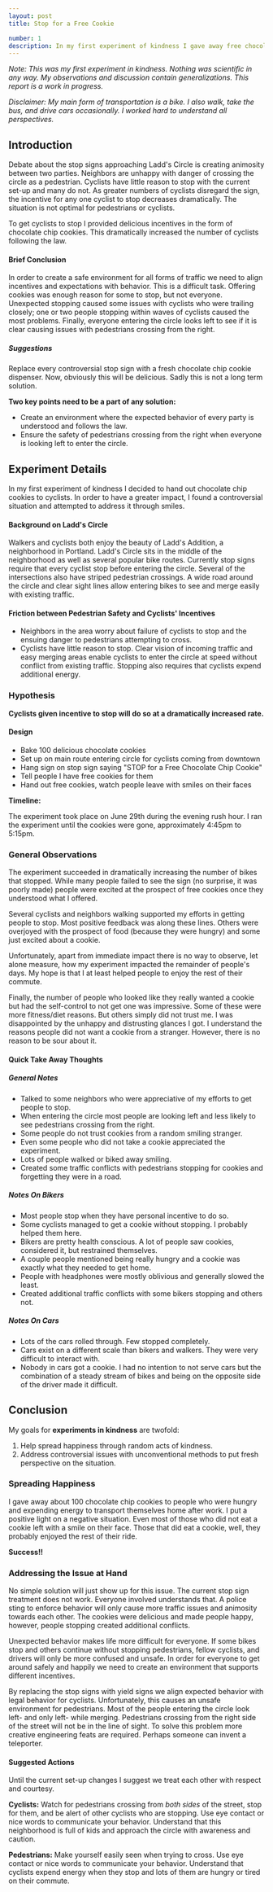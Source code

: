 ```yaml
--- 
layout: post 
title: Stop for a Free Cookie

number: 1
description: In my first experiment of kindness I gave away free chocolate chip cookies to people at the stop sign approaching Ladd's Circle during the evening commute. Previous evidence showed almost no one stopping. I demonstrated that with proper incentives cyclists are happy to stop. By addressing this issue with positive action I gained a greater understanding of the problems and potential solutions.
---
```

_Note: This was my first experiment in kindness. Nothing was scientific in any way. My observations and discussion contain generalizations. This report is a work in progress._

_Disclaimer: My main form of transportation is a bike. I also walk, take the bus, and drive cars occasionally. I worked hard to understand all perspectives._

## Introduction

Debate about the stop signs approaching Ladd's Circle is creating animosity between two parties. Neighbors are unhappy with danger of crossing the circle as a pedestrian. Cyclists have little reason to stop with the current set-up and many do not. As greater numbers of cyclists disregard the sign, the incentive for any one cyclist to stop decreases dramatically. The situation is not optimal for pedestrians or cyclists.

To get cyclists to stop I provided delicious incentives in the form of chocolate chip cookies. This dramatically increased the number of cyclists following the law.

#### Brief Conclusion
In order to create a safe environment for all forms of traffic we need to align incentives and expectations with behavior. This is a difficult task. Offering cookies was enough reason for some to stop, but not everyone. Unexpected stopping caused some issues with cyclists who were trailing closely; one or two people stopping within waves of cyclists caused the most problems. Finally, everyone entering the circle looks left to see if it is clear causing issues with pedestrians crossing from the right.

##### Suggestions

Replace every controversial stop sign with a fresh chocolate chip cookie dispenser. Now, obviously this will be delicious. Sadly this is not a long term solution. 

__Two key points need to be a part of any solution:__

*   Create an environment where the expected behavior of every party is understood and follows the law.
*   Ensure the safety of pedestrians crossing from the right when everyone is looking left to enter the circle.


## Experiment Details

In my first experiment of kindness I decided to hand out chocolate chip cookies to cyclists. In order to have a greater impact, I found a controversial situation and attempted to address it through smiles.

#### Background on Ladd's Circle

Walkers and cyclists both enjoy the beauty of Ladd's Addition, a neighborhood in Portland. Ladd's Circle sits in the middle of the neighborhood as well as several popular bike routes. Currently stop signs require that every cyclist stop before entering the circle. Several of the intersections also have striped pedestrian crossings. A wide road around the circle and clear sight lines allow entering bikes to see and merge easily with existing traffic.

#### Friction between Pedestrian Safety and Cyclists' Incentives    

*   Neighbors in the area worry about failure of cyclists to stop and the ensuing danger to pedestrians attempting to cross.
*   Cyclists have little reason to stop. Clear vision of incoming traffic and easy merging areas enable cyclists to enter the circle at speed without conflict from existing traffic. Stopping  also requires that cyclists expend additional energy.


### Hypothesis

__Cyclists given incentive to stop will do so at a dramatically increased rate.__

#### Design

*   Bake 100 delicious chocolate cookies
*   Set up on main route entering circle for cyclists coming from downtown
*   Hang sign on stop sign saying "STOP for a Free Chocolate Chip Cookie"
*   Tell people I have free cookies for them
*   Hand out free cookies, watch people leave with smiles on their faces

__Timeline:__

The experiment took place on June 29th during the evening rush hour. I ran the experiment until the cookies were gone, approximately 4:45pm to 5:15pm. 

### General Observations

The experiment succeeded in dramatically increasing the number of bikes that stopped. While many people failed to see the sign (no surprise, it was poorly made) people were excited at the prospect of free cookies once they understood what I offered.

Several cyclists and neighbors walking supported my efforts in getting people to stop. Most positive feedback was along these lines. Others were overjoyed with the prospect of food (because they were hungry) and some just excited about a cookie.

Unfortunately, apart from immediate impact there is no way to observe, let alone measure, how my experiment impacted the remainder of people's days. My hope is that I at least helped people to enjoy the rest of their commute.

Finally, the number of people who looked like they really wanted a cookie but had the self-control to not get one was impressive. Some of these were more fitness/diet reasons. But others simply did not trust me. I was disappointed by the unhappy and distrusting glances I got. I understand the reasons people did not want a cookie from a stranger. However, there is no reason to be sour about it.

#### Quick Take Away Thoughts

##### General Notes

*   Talked to some neighbors who were appreciative of my efforts to get people to stop.
*   When entering the circle most people are looking left and less likely to see pedestrians crossing from the right.
*   Some people do not trust cookies from a random smiling stranger.
*   Even some people who did not take a cookie appreciated the experiment.
*   Lots of people walked or biked away smiling.
*   Created some traffic conflicts with pedestrians stopping for cookies and forgetting they were in a road.

##### Notes On Bikers

*   Most people stop when they have personal incentive to do so.
*   Some cyclists managed to get a cookie without stopping. I probably helped them here.
*   Bikers are pretty health conscious. A lot of people saw cookies, considered it, but restrained themselves.
*   A couple people mentioned being really hungry and a cookie was exactly what they needed to get home.
*   People with headphones were mostly oblivious and generally slowed the least.
*   Created additional traffic conflicts with some bikers stopping and others not.

##### Notes On Cars

*   Lots of the cars rolled through. Few stopped completely.
*   Cars exist on a different scale than bikers and walkers. They were very difficult to interact with.
*   Nobody in cars got a cookie. I had no intention to not serve cars but the combination of a steady stream of bikes and being on the opposite side of the driver made it difficult.

## Conclusion

My goals for __experiments in kindness__ are twofold:

1.  Help spread happiness through random acts of kindness.
2.  Address controversial issues with unconventional methods to put fresh perspective on the situation.

### Spreading Happiness

I gave away about 100 chocolate chip cookies to people who were hungry and expending energy to transport themselves home after work. I put a positive light on a negative situation. Even most of those who did not eat a cookie left with a smile on their face. Those that did eat a cookie, well, they probably enjoyed the rest of their ride.

__Success!!__

### Addressing the Issue at Hand

No simple solution will just show up for this issue. The current stop sign treatment does not work. Everyone involved understands that. A police sting to enforce behavior will only cause more traffic issues and animosity towards each other. The cookies were delicious and made people happy, however, people stopping created additional conflicts.

Unexpected behavior makes life more difficult for everyone. If some bikes stop and others continue without stopping pedestrians, fellow cyclists, and drivers will only be more confused and unsafe. In order for everyone to get around safely and happily we need to create an environment that supports different incentives. 

By replacing the stop signs with yield signs we align expected behavior with legal behavior for cyclists. Unfortunately, this causes an unsafe environment for pedestrians. Most of the people entering the circle look left- and only left- while merging. Pedestrians crossing from the right side of the street will not be in the line of sight. To solve this problem more creative engineering feats are required. Perhaps someone can invent a teleporter.

#### Suggested Actions

Until the current set-up changes I suggest we treat each other with respect and courtesy.


__Cyclists:__ Watch for pedestrians crossing from _both sides_ of the street, stop for them, and be alert of other cyclists who are stopping. Use eye contact or nice words to communicate your behavior. Understand that this neighborhood is full of kids and approach the circle with awareness and caution.

__Pedestrians:__ Make yourself easily seen when trying to cross. Use eye contact or nice words to communicate your behavior. Understand that cyclists expend energy when they stop and lots of them are hungry or tired on their commute. 

